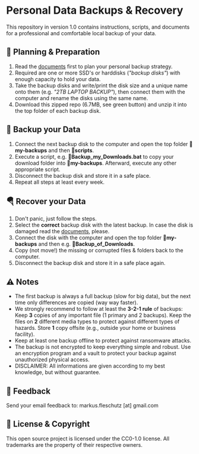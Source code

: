 Personal Data Backups & Recovery
================================

This repository in version 1.0 contains instructions, scripts, and documents for a professional and comfortable local backup of your data.

🔧 Planning & Preparation
--------------------------
1. Read the [documents](docs/) first to plan your personal backup strategy.
2. Required are one or more SSD's or harddisks (*"backup disks"*) with enough capacity to hold your data.
3. Take the backup disks and write/print the disk size and a unique name onto them (e.g. *"2TB LAPTOP BACKUP"*), then connect them with the computer and rename the disks using the same name.
4. Download this zipped repo (6.7MB, see green button) and unzip it into the top folder of each backup disk.

💾 Backup your Data
--------------------
1. Connect the next backup disk to the computer and open the top folder **📁my-backups** and then **📁scripts**.
2. Execute a script, e.g. **📄Backup_my_Downloads.bat** to copy your download folder into  **📁my-backups**. Afterward, execute any other appropriate script.
3. Disconnect the backup disk and store it in a safe place.
4. Repeat all steps at least every week.

🪂 Recover your Data
---------------------
1. Don't panic, just follow the steps.
2. Select the **correct** backup disk with the latest backup. In case the disk is damaged read the [documents](docs/), please.
3. Connect the disk with the computer and open the top folder **📁my-backups** and then e.g. **📁Backup_of_Downloads**.
4. Copy (not move!) the missing or corrupted files & folders back to the computer.
5. Disconnect the backup disk and store it in a safe place again.

⚠️ Notes
---------
* The first backup is always a full backup (slow for big data), but the next time only differences are copied (way way faster).
* We strongly recommend to follow at least the **3-2-1 rule** of backups: Keep **3** copies of any important file (1 primary and 2 backups). Keep the files on **2** different media types to protect against different types of hazards. Store **1** copy offsite (e.g., outside your home or business facility).
* Keep at least one backup offline to protect against ransomware attacks.
* The backup is not encrypted to keep everything simple and robust. Use an encryption program and a vault to protect your backup against unauthorized physical access.
* DISCLAIMER: All informations are given according to my best knowledge, but without guarantee. 

📧 Feedback
------------
Send your email feedback to: markus.fleschutz [at] gmail.com

🤝 License & Copyright
-----------------------
This open source project is licensed under the CC0-1.0 license. All trademarks are the property of their respective owners.
